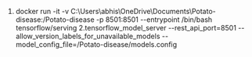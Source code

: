 1. docker run -it -v C:\Users\abhis\OneDrive\Documents\Potato-disease:/Potato-disease -p 8501:8501 --entrypoint /bin/bash tensorflow/serving
2.tensorflow_model_server --rest_api_port=8501  --allow_version_labels_for_unavailable_models --model_config_file=/Potato-disease/models.config